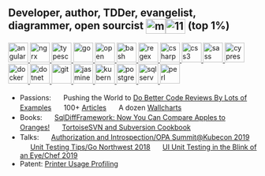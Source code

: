 ## Developer, author, TDDer, evangelist, diagrammer, open sourcist <a href="https://linkedin.com/in/michaelsorens" target="blank"><img align="center" src="https://cdn.jsdelivr.net/npm/simple-icons@3.0.1/icons/linkedin.svg" alt="michaelsorens" height="30" width="40" /></a><a href="https://stackoverflow.com/users/115690" target="blank"><img align="center" src="https://cdn.jsdelivr.net/npm/simple-icons@3.0.1/icons/stackoverflow.svg" alt="115690" height="30" width="40" /></a> (top 1%)

<a href="https://angular.io" target="_blank"> <img src="https://www.vectorlogo.zone/logos/angular/angular-icon.svg" alt="angular" title="angular" width="40" height="40"/> </a>
<a href="https://github.com/ngrx/platform" target="_blank"> <img src="https://github.com/file-icons/icons/blob/master/svg/NgRx.svg" alt="ngrx" title="ngrx" width="40" height="40"/> </a>
<a href="https://www.typescriptlang.org/" target="_blank"> <img src="https://www.vectorlogo.zone/logos/typescriptlang/typescriptlang-icon.svg" alt="typescript" title="typescript" width="40" height="40"/> </a>
<a href="https://golang.org" target="_blank"> <img src="https://www.vectorlogo.zone/logos/golang/golang-vertical.svg" alt="go" title="go" width="40" height="40"/> </a>
<a href="https://www.openpolicyagent.org/" target="_blank"> <img src="https://www.vectorlogo.zone/logos/openpolicyagent/openpolicyagent-icon.svg" alt="open policy agent" title="open policy agent" width="40" height="40"/> </a>
<a href="https://www.gnu.org/software/bash/" target="_blank"> <img src="https://www.vectorlogo.zone/logos/gnu_bash/gnu_bash-icon.svg" alt="bash" title="bash" width="40" height="40"/> </a>
<a href="https://www.regexplanet.com/" target="_blank"> <img src="https://raw.githubusercontent.com/file-icons/source/master/svg/RegEx.svg" alt="regex" title="regex" width="40" height="40"/> </a>
<a href="https://docs.microsoft.com/en-us/dotnet/csharp/" target="_blank"> <img src="https://github.com/simple-icons/simple-icons/blob/master/icons/csharp.svg" alt="csharp" title="csharp" width="40" height="40"/> </a>
<a href="https://www.w3.org/Style/CSS/Overview.en.html" target="_blank"> <img src="https://www.vectorlogo.zone/logos/netlifyapp_watercss/netlifyapp_watercss-ar21.svg" alt="css3" title="css3" width="40" height="40"/> </a>
<a href="https://sass-lang.com" target="_blank"> <img src="https://www.vectorlogo.zone/logos/sass-lang/sass-lang-icon.svg" alt="sass" title="sass" width="40" height="40"/> </a>
<a href="https://www.cypress.io" target="_blank"> <img src="https://github.com/simple-icons/simple-icons/blob/master/icons/cypress.svg" alt="cypress" title="cypress" width="40" height="40"/> </a>
<a href="https://www.docker.com/" target="_blank"> <img src="https://www.vectorlogo.zone/logos/docker/docker-tile.svg" alt="docker" title="docker" width="40" height="40"/> </a>
<a href="https://dotnet.microsoft.com/" target="_blank"> <img src="https://www.vectorlogo.zone/logos/dotnet/dotnet-vertical.svg" alt="dotnet" title="dotnet" width="40" height="40"/> </a>
<a href="https://git-scm.com/" target="_blank"> <img src="https://www.vectorlogo.zone/logos/git-scm/git-scm-icon.svg" alt="git" title="git" width="40" height="40"/> </a>
<a href="https://jasmine.github.io/" target="_blank"> <img src="https://www.vectorlogo.zone/logos/jasmine/jasmine-icon.svg" alt="jasmine" title="jasmine" width="40" height="40"/> </a>
<a href="https://kubernetes.io" target="_blank"> <img src="https://www.vectorlogo.zone/logos/kubernetes/kubernetes-icon.svg" alt="kubernetes" title="kubernetes" width="40" height="40"/> </a>
<a href="https://www.postgresql.org/" target="_blank"> <img src="https://www.vectorlogo.zone/logos/postgresql/postgresql-icon.svg" alt="postgres" title="postgres" width="40" height="40"/> </a>
<a href="https://docs.microsoft.com/en-us/sql/" target="_blank"> <img src="https://github.com/simple-icons/simple-icons/blob/master/icons/microsoftsqlserver.svg" alt="sql server" title="sql server" width="40" height="40"/> </a>
<a href="https://www.perl.org/" target="_blank"> <img src="https://www.vectorlogo.zone/logos/perl/perl-icon.svg" alt="perl" title="perl" width="40" height="40"/> </a>

 - Passions:
   <img src="https://www.vectorlogo.zone/logos/git-scm/git-scm-icon.svg" width="17" height="17">
   Pushing the World to [Do Better Code Reviews By Lots of Examples](http://cleancode.sourceforge.net/wwwdoc/pullrequests.html)
   <img src="https://www.vectorlogo.zone/logos/git-scm/git-scm-icon.svg" width="17" height="17">
   100+ [Articles](http://cleancode.sourceforge.net/wwwdoc/articles.html)
   <img src="https://www.vectorlogo.zone/logos/git-scm/git-scm-icon.svg" width="17" height="17">
   A dozen [Wallcharts](http://cleancode.sourceforge.net/wwwdoc/wallcharts.html)
 - Books:
   <img src="https://www.vectorlogo.zone/logos/git-scm/git-scm-icon.svg" width="17" height="17">
   [SqlDiffFramework: Now You Can Compare Apples to Oranges!](https://github.com/msorens/SqlDiffFramework/wiki/UserGuide)
   <img src="https://www.vectorlogo.zone/logos/git-scm/git-scm-icon.svg" width="17" height="17">
   [TortoiseSVN and Subversion Cookbook](https://assets.red-gate.com/community/books/tortoise-svn-subversion-cookbook-oracle.pdf)
 - Talks:
   <img src="https://www.vectorlogo.zone/logos/git-scm/git-scm-icon.svg" width="17" height="17">
   [Authorization and Introspection/OPA Summit@Kubecon 2019](https://www.youtube.com/watch?v=jrrW855xL3s&list=PLJHPZt__YGKeCg3Lew3jvCOuyiUhW17Sk&index=4)
   <img src="https://www.vectorlogo.zone/logos/git-scm/git-scm-icon.svg" width="17" height="17">
   [Unit Testing Tips/Go Northwest 2018](https://www.youtube.com/watch?v=bZ53UAN2T58)
   <img src="https://www.vectorlogo.zone/logos/git-scm/git-scm-icon.svg" width="17" height="17">
   [UI Unit Testing in the Blink of an Eye/Chef 2019](https://drive.google.com/file/d/1ch_ivlG8mYU3D6YGMwZnAQryKRBfOJp6/view?usp=sharing)
 - Patent: [Printer Usage Profiling](https://patents.justia.com/patent/6317848)
<!-- https://rahuldkjain.github.io/gh-profile-readme-generator/ -->


<!--
**msorens/msorens** is a ✨ _special_ ✨ repository because its `README.md` (this file) appears on your GitHub profile.

Here are some ideas to get you started:
### Hi there 👋
- 🔭 I’m currently working on ...
- 🌱 I’m currently learning ...
- 👯 I’m looking to collaborate on ...
- 🤔 I’m looking for help with ...
- 💬 Ask me about ...
- 📫 How to reach me: ...
- 😄 Pronouns: ...
- ⚡ Fun fact: ...
-->
